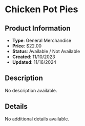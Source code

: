 # Chicken Pot Pies

## Product Information
- **Type**: General Merchandise
- **Price**: $22.00
- **Status**: Available / Not Available
- **Created**: 11/10/2023
- **Updated**: 11/16/2024

## Description
No description available.



## Details
No additional details available.
